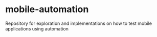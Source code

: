 # mobile-automation
Repository for exploration and implementations on how to test mobile applications using automation
